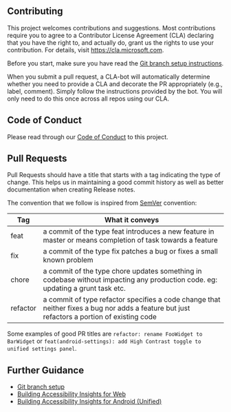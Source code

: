 <!--
Copyright (c) Microsoft Corporation. All rights reserved.
Licensed under the MIT License.
-->

## Contributing

This project welcomes contributions and suggestions. Most contributions require you to agree to a
Contributor License Agreement (CLA) declaring that you have the right to, and actually do, grant us
the rights to use your contribution. For details, visit https://cla.microsoft.com.

Before you start, make sure you have read the [Git branch setup instructions](./docs/git-branch-setup.md).

When you submit a pull request, a CLA-bot will automatically determine whether you need to provide
a CLA and decorate the PR appropriately (e.g., label, comment). Simply follow the instructions
provided by the bot. You will only need to do this once across all repos using our CLA.

## Code of Conduct

Please read through our [Code of Conduct](./CODE_OF_CONDUCT.md) to this project.

## Pull Requests

Pull Requests should have a title that starts with a tag indicating the type of change. This helps us in maintaining a good commit history as well as better documentation when creating Release notes.

The convention that we follow is inspired from [SemVer](https://semver.org/) convention:

| Tag      | What it conveys                                                                                                                             |
| -------- | ------------------------------------------------------------------------------------------------------------------------------------------- |
| feat     | a commit of the type feat introduces a new feature in master or means completion of task towards a feature                                  |
| fix      | a commit of the type fix patches a bug or fixes a small known problem                                                                       |
| chore    | a commit of the type chore updates something in codebase without impacting any production code. eg: updating a grunt task etc.              |
| refactor | a commit of type refactor specifies a code change that neither fixes a bug nor adds a feature but just refactors a portion of existing code |

Some examples of good PR titles are `refactor: rename FooWidget to BarWidget` or `feat(android-settings): add High Contrast toggle to unified settings panel`.

## Further Guidance

* [Git branch setup](./docs/git-branch-setup.md)
* [Building Accessibility Insights for Web](./docs/building-web.md)
* [Building Accessibility Insights for Android (Unified)](./docs/building-unified.md)
